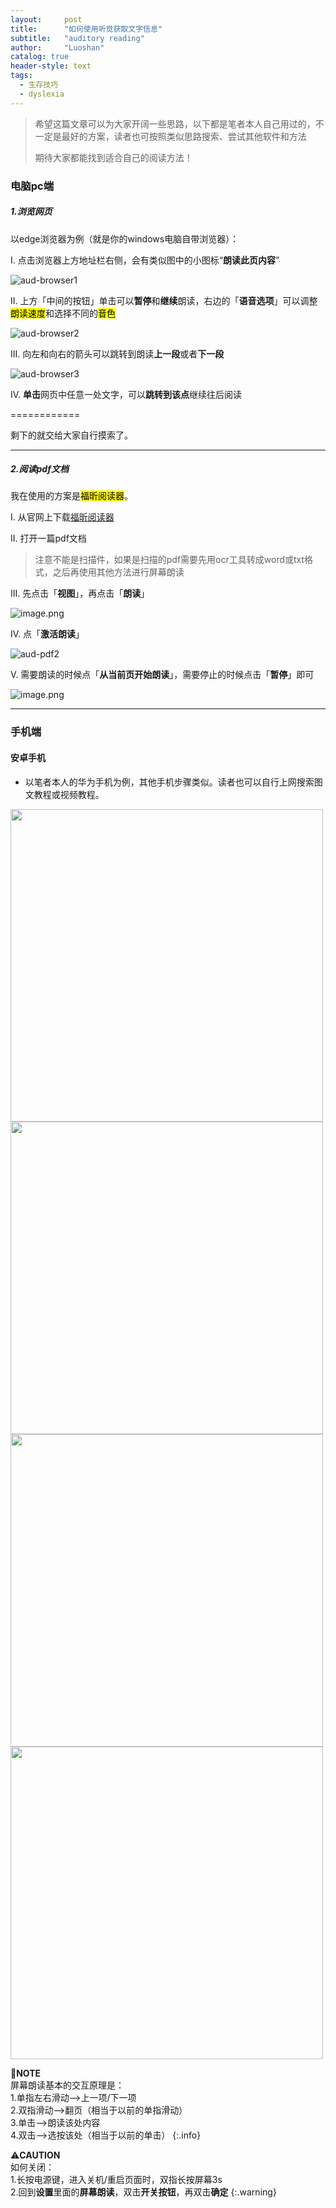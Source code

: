 ```yaml
---
layout:     post
title:      "如何使用听觉获取文字信息"
subtitle:   "auditory reading"
author:     "Luoshan"
catalog: true
header-style: text
tags:
  - 生存技巧
  - dyslexia
---
```


> 希望这篇文章可以为大家开阔一些思路，以下都是笔者本人自己用过的，不一定是最好的方案，读者也可按照类似思路搜索、尝试其他软件和方法
> 
> 期待大家都能找到适合自己的阅读方法！

### 电脑pc端

##### 1.浏览网页

以edge浏览器为例（就是你的windows电脑自带浏览器）：

I. 点击浏览器上方地址栏右侧，会有类似图中的小图标“**朗读此页内容**”

![aud-browser1](https://gcore.jsdelivr.net/gh/xunluoshan/xunluoshan.github.io@master/img/attachment/aud-browser.png)

II. 上方「中间的按钮」单击可以**暂停**和**继续**朗读，右边的「**语音选项**」可以调整<mark>朗读速度</mark>和选择不同的<mark>音色</mark>

![aud-browser2](https://gcore.jsdelivr.net/gh/xunluoshan/xunluoshan.github.io@master/img/attachment/aud-browser2.png)

III. 向左和向右的箭头可以跳转到朗读**上一段**或者**下一段**

![aud-browser3](https://gcore.jsdelivr.net/gh/xunluoshan/xunluoshan.github.io@master/img/attachment/aud-browser3.png)

IV. **单击**网页中任意一处文字，可以**跳转到该点**继续往后阅读

============

剩下的就交给大家自行摸索了。

-----------------------------------------
##### 2.阅读pdf文档

我在使用的方案是<mark>福昕阅读器</mark>。

I. 从官网上下载[福昕阅读器](https://www.foxitsoftware.cn/pdf-reader/)

II. 打开一篇pdf文档

> 注意不能是扫描件，如果是扫描的pdf需要先用ocr工具转成word或txt格式，之后再使用其他方法进行屏幕朗读

III. 先点击「**视图**」，再点击「**朗读**」

![image.png](https://gcore.jsdelivr.net/gh/xunluoshan/xunluoshan.github.io@master/img/attachment/aud-pdf.png)

IV. 点「**激活朗读**」

![aud-pdf2](https://gcore.jsdelivr.net/gh/xunluoshan/xunluoshan.github.io@master/img/attachment/aud-pdf2.png)

V. 需要朗读的时候点「**从当前页开始朗读**」，需要停止的时候点击「**暂停**」即可

![image.png](https://gcore.jsdelivr.net/gh/xunluoshan/xunluoshan.github.io@master/img/attachment/aud-pdf3.png)



-----------------------------
### 手机端

#### 安卓手机

- 以笔者本人的华为手机为例，其他手机步骤类似。读者也可以自行上网搜索图文教程或视频教程。

<img src="https://gcore.jsdelivr.net/gh/xunluoshan/xunluoshan.github.io@master/img/attachment/aud-phone1.jpg" width="500px">


<img src="https://gcore.jsdelivr.net/gh/xunluoshan/xunluoshan.github.io@master/img/attachment/aud-phone.jpg" width="500px">


<img src="https://gcore.jsdelivr.net/gh/xunluoshan/xunluoshan.github.io@master/img/attachment/aud-phone3.jpg" width="500px">


<img src="https://gcore.jsdelivr.net/gh/xunluoshan/xunluoshan.github.io@master/img/attachment/aud-phone4.jpg" width="500px">


📝**NOTE**  
屏幕朗读基本的交互原理是：  
1.单指左右滑动——>上一项/下一项  
2.双指滑动——>翻页（相当于以前的单指滑动）  
3.单击——>朗读该处内容  
4.双击——>选按该处（相当于以前的单击）
{:.info}

⚠️**CAUTION**  
如何关闭：  
1.长按电源键，进入关机/重启页面时，双指长按屏幕3s  
2.回到**设置**里面的**屏幕朗读**，双击**开关按钮**，再双击**确定**
{:.warning}

